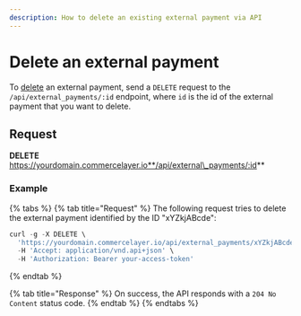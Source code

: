 ```yaml
---
description: How to delete an existing external payment via API
---
```


# Delete an external payment

To [delete](https://docs.commercelayer.io/developers/deleting-resources) an external payment, send a `DELETE` request to the `/api/external_payments/:id` endpoint, where `id` is the id of the external payment that you want to delete.

## Request

**DELETE** https://yourdomain.commercelayer.io**/api/external\_payments/:id**

### Example

{% tabs %}
{% tab title="Request" %}
The following request tries to delete the external payment identified by the ID "xYZkjABcde":

```javascript
curl -g -X DELETE \
  'https://yourdomain.commercelayer.io/api/external_payments/xYZkjABcde' \
  -H 'Accept: application/vnd.api+json' \
  -H 'Authorization: Bearer your-access-token'
```
{% endtab %}

{% tab title="Response" %}
On success, the API responds with a `204 No Content` status code.
{% endtab %}
{% endtabs %}
